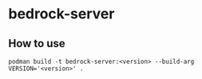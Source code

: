 # bedrock-server

## How to use
```
podman build -t bedrock-server:<version> --build-arg VERSION='<version>' .
```